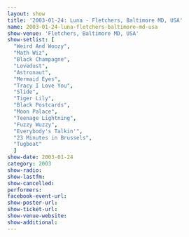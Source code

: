 ```yaml
---
layout: show
title: '2003-01-24: Luna - Fletchers, Baltimore MD, USA'
name: 2003-01-24-luna-fletchers-baltimore-md-usa
show-venue: 'Fletchers, Baltimore MD, USA'
show-setlist: [
  "Weird And Woozy",
  "Math Wiz",
  "Black Champagne",
  "Lovedust",
  "Astronaut",
  "Mermaid Eyes",
  "Tracy I Love You",
  "Slide",
  "Tiger Lily",
  "Black Postcards",
  "Moon Palace",
  "Teenage Lightning",
  "Fuzzy Wuzzy",
  "Everybody's Talkin'",
  "23 Minutes in Brussels",
  "Tugboat"
  ]
show-date: 2003-01-24
category: 2003
show-radio: 
show-lastfm: 
show-cancelled: 
performers: 
facebook-event-url: 
show-poster-url: 
show-ticket-url: 
show-venue-website: 
show-additional: 
---
```


